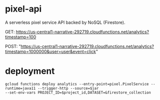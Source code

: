 # pixel-api

A serverless pixel service API backed by NoSQL (Firestore).

GET: https://us-central1-narrative-292719.cloudfunctions.net/analytics?timestamp=100

POST: "https://us-central1-narrative-292719.cloudfunctions.net/analytics?timestamp=1000000&user=user&event=click"

# deployment

```
gcloud functions deploy analytics --entry-point=pixel.PixelService --runtime=java11 --trigger-http --source=$jar 
--set-env-vars PROJECT_ID=$project_id,DATASET=&firestore_collection
```
